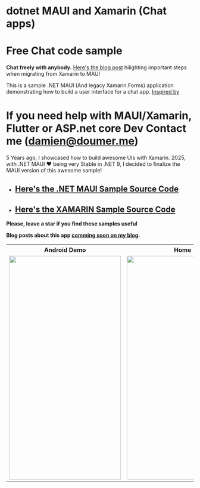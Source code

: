 # dotnet MAUI and Xamarin (Chat apps)

# Free Chat code sample

__Chat freely with anybody.__ [Here's the blog post](https://doumer.me/migrating-from-xamarin-to-maui/) hilighting important steps when migrating from Xamarin to MAUI

This is a sample .NET MAUI  (And legacy Xamarin.Forms) application demonstrating how to build a user interface for a chat app. 
[Inspired by](https://dribbble.com/shots/10446738-Direct-messaging-mobile-app-design)

# If you need help with MAUI/Xamarin, Flutter or ASP.net core Dev Contact me (damien@doumer.me) 

5 Years ago, I showcased how to build awesome UIs with Xamarin. 
2025, with .NET MAUI ❤️ being very Stable in .NET 9, I decided to finalize the MAUI version of this awesome sample!

- ## [Here's the .NET MAUI Sample Source Code](./MAUI)

- ## [Here's the XAMARIN Sample Source Code](./XAMARIN)

__Please, leave a star if you find these samples useful__

 __Blog posts about this app [comming soon on my blog](https://doumer.me).__

<html>
  <table style="width:100%">
    <tr>
      <th>Android Demo</th>
      <th>Home</th> 
    </tr>
    <tr>
      <td><img height="600"  width="300" src="images/freechatAndroidDemo.gif"></td>
      <td><img  height="600"  width="300" src="images/freechatiOSDemo.gif"></td>
    </tr>
  </table>
</html>
